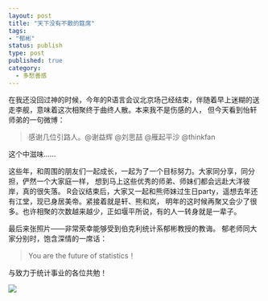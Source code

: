 ```yaml
--- 
layout: post
title: "天下没有不散的筵席"
tags: 
- "郁彬"
status: publish
type: post
published: true
category:
  - 多愁善感
---
```

在我还没回过神的时候，今年的R语言会议北京场己经结束，伴随着早上迷糊的送走李舰，意味着这次相聚终于曲终人散。本来我不是伤感的人，
但今天看到怡轩师弟的一句微博：


>感谢几位引路人。@谢益辉 @刘思喆 @雁起平沙 @thinkfan


这个中滋味……


这些年，和周围的朋友们一起成长，一起为了一个目标努力。大家同分享，同分担，俨然一个大家庭一样，
想到马上这些优秀的师弟、师妹们都会远赴大洋彼岸，真的很失落。
R会议结束后，大家又一起和熊师妹过生日party，遥想去年还有江堂，现已身居美帝。紧接着就是轩、熊和岚，
明年的这时候再聚又会少了很多。也许相聚的次数越来越少，正如堰平所说，有的人一转身就是一辈子。


最后来张照片——非常荣幸能够受到伯克利统计系郁彬教授的教诲。
郁老师同大家分别时，饱含深情的一席话：


>You are the future of statistics！
    
    
与致力于统计事业的各位共勉！

![](http://i.imgur.com/q7G3j.jpg)
